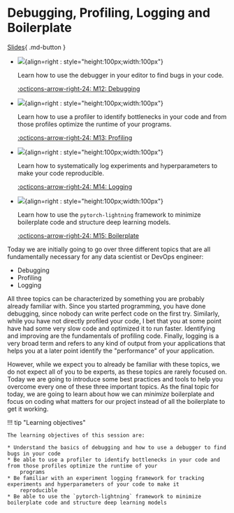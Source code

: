 # Debugging, Profiling, Logging and Boilerplate

[Slides](../slides/DebuggingML.pdf){ .md-button }

<div class="grid cards" markdown>

- ![](../figures/icons/debugger.png){align=right : style="height:100px;width:100px"}

    Learn how to use the debugger in your editor to find bugs in your code.

    [:octicons-arrow-right-24: M12: Debugging](debugging.md)

- ![](../figures/icons/profiler.png){align=right : style="height:100px;width:100px"}

    Learn how to use a profiler to identify bottlenecks in your code and from those profiles optimize the runtime of
    your programs.

    [:octicons-arrow-right-24: M13: Profiling](profiling.md)

- ![](../figures/icons/w&b.png){align=right : style="height:100px;width:100px"}

    Learn how to systematically log experiments and hyperparameters to make your code reproducible.

    [:octicons-arrow-right-24: M14: Logging](logging.md)

- ![](../figures/icons/lightning.png){align=right : style="height:100px;width:100px"}

    Learn how to use the `pytorch-lightning` framework to minimize boilerplate code and structure deep learning models.

    [:octicons-arrow-right-24: M15: Boilerplate](boilerplate.md)

</div>

Today we are initially going to go over three different topics that are all fundamentally necessary for any data
scientist or DevOps engineer:

- Debugging
- Profiling
- Logging

All three topics can be characterized by something you are probably already familiar with. Since you started
programming, you have done debugging, since nobody can write perfect code on the first try. Similarly, while you have not
directly profiled your code, I bet that you at some point have had some very slow code and optimized it to run faster.
Identifying and improving are the fundamentals of profiling code. Finally, logging is a very broad term and refers to
any kind of output from your applications that helps you at a later point identify the "performance" of your application.

However, while we expect you to already be familiar with these topics, we do not expect all of you to be experts, as these topics
are rarely focused on. Today we are going to introduce some best practices and tools to
help you overcome every one of these three important topics. As the final topic for today, we are going to learn about
how we can *minimize* boilerplate and focus on coding what matters for our project instead of all the boilerplate to get
it working.

!!! tip "Learning objectives"

    The learning objectives of this session are:

    * Understand the basics of debugging and how to use a debugger to find bugs in your code
    * Be able to use a profiler to identify bottlenecks in your code and from those profiles optimize the runtime of your
        programs
    * Be familiar with an experiment logging framework for tracking experiments and hyperparameters of your code to make it
        reproducible
    * Be able to use the `pytorch-lightning` framework to minimize boilerplate code and structure deep learning models
